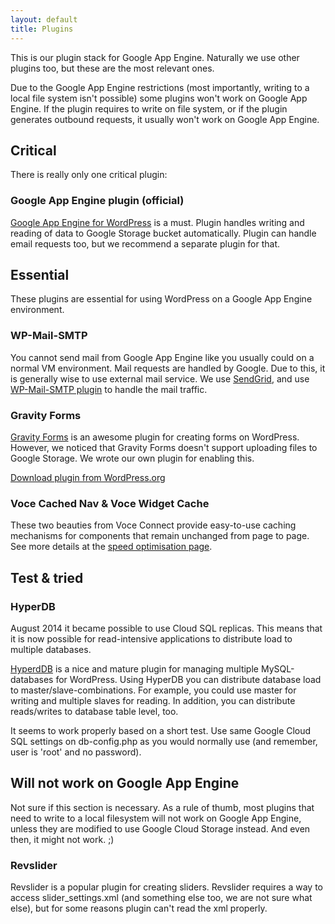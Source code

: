 ```yaml
---
layout: default
title: Plugins
---
```


This is our plugin stack for Google App Engine. Naturally we use other plugins too, but these are the most relevant ones.

Due to the Google App Engine restrictions (most importantly, writing to a local file system isn't possible) some plugins won't work on Google App Engine. If the plugin requires to write on file system, or if the plugin generates outbound requests, it usually won't work on Google App Engine.


## Critical

There is really only one critical plugin:

### Google App Engine plugin (official)
[Google App Engine for WordPress](https://wordpress.org/plugins/google-app-engine/) is a must. Plugin handles writing and reading of data to Google Storage bucket automatically. Plugin can handle email requests too, but we recommend a separate plugin for that.

## Essential

These plugins are essential for using WordPress on a Google App Engine environment.

### WP-Mail-SMTP
You cannot send mail from Google App Engine like you usually could on a normal VM environment. Mail requests are handled by Google. Due to this, it is generally wise to use external mail service. We use [SendGrid](http://sendgrid.com), and use [WP-Mail-SMTP plugin](http://wordpress.org/plugins/wp-mail-smtp/) to handle the mail traffic.


### <a name="gravityforms-gae-file-upload"></a>Gravity Forms
[Gravity Forms](http://www.gravityforms.com) is an awesome plugin for creating forms on WordPress. However, we noticed that Gravity Forms doesn't support uploading files to Google Storage. We wrote our own plugin for enabling this.

[Download plugin from WordPress.org](http://wordpress.org/plugins/gravityforms-file-upload-for-gae/)

### Voce Cached Nav & Voce Widget Cache
These two beauties from Voce Connect provide easy-to-use caching mechanisms for components that remain unchanged from page to page. See more details at the [speed optimisation page](/wordpress-on-gae/speed-optimization.html#caching-plugins).

## Test & tried

### HyperDB
August 2014 it became possible to use Cloud SQL replicas. This means that it is now possible for read-intensive applications to distribute load to multiple databases.

[HyperdDB](https://wordpress.org/plugins/hyperdb/) is a nice and mature plugin for managing multiple MySQL-databases for WordPress. Using HyperDB you can distribute database load to master/slave-combinations. For example, you could use master for writing and multiple slaves for reading. In addition, you can distribute reads/writes to database table level, too.

It seems to work properly based on a short test. Use same Google Cloud SQL settings on db-config.php as you would normally use (and remember, user is 'root' and no password).

## Will not work on Google App Engine
Not sure if this section is necessary. As a rule of thumb, most plugins that need to write to a local filesystem will not work on Google App Engine, unless they are modified to use Google Cloud Storage instead. And even then, it might not work. ;)

### Revslider
Revslider is a popular plugin for creating sliders. Revslider requires a way to access slider_settings.xml (and something else too, we are not sure what else), but for some reasons plugin can't read the xml properly.
